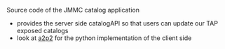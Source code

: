 Source code of the JMMC catalog application

* provides the server side catalogAPI so that users can update our TAP exposed catalogs
* look at [a2p2](//github.com/JMMC-OpenDev/a2p2) for the python implementation of the client side 
